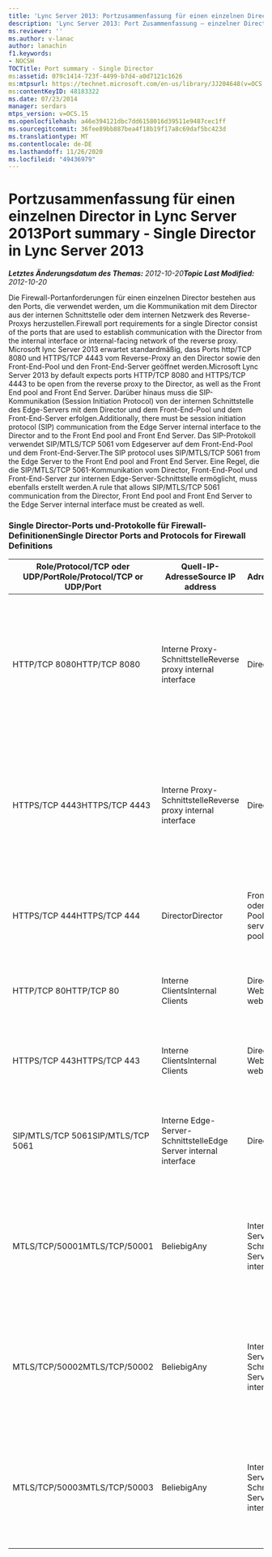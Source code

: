 ```yaml
---
title: 'Lync Server 2013: Portzusammenfassung für einen einzelnen Director'
description: 'Lync Server 2013: Port Zusammenfassung – einzelner Director'
ms.reviewer: ''
ms.author: v-lanac
author: lanachin
f1.keywords:
- NOCSH
TOCTitle: Port summary - Single Director
ms:assetid: 079c1414-723f-4499-b7d4-a0d7121c1626
ms:mtpsurl: https://technet.microsoft.com/en-us/library/JJ204648(v=OCS.15)
ms:contentKeyID: 48183322
ms.date: 07/23/2014
manager: serdars
mtps_version: v=OCS.15
ms.openlocfilehash: a46e394121dbc7dd6158016d39511e9487cec1ff
ms.sourcegitcommit: 36fee89bb887bea4f18b19f17a8c69daf5bc423d
ms.translationtype: MT
ms.contentlocale: de-DE
ms.lasthandoff: 11/26/2020
ms.locfileid: "49436979"
---
```

# <a name="port-summary---single-director-in-lync-server-2013"></a><span data-ttu-id="078f6-103">Portzusammenfassung für einen einzelnen Director in Lync Server 2013</span><span class="sxs-lookup"><span data-stu-id="078f6-103">Port summary - Single Director in Lync Server 2013</span></span>

<div data-xmlns="http://www.w3.org/1999/xhtml">

<div class="topic" data-xmlns="http://www.w3.org/1999/xhtml" data-msxsl="urn:schemas-microsoft-com:xslt" data-cs="https://msdn.microsoft.com/">

<div data-asp="https://msdn2.microsoft.com/asp">



</div>

<div id="mainSection">

<div id="mainBody"><span data-ttu-id="078f6-104">

<span> </span></span><span class="sxs-lookup"><span data-stu-id="078f6-104">

<span> </span></span></span>

<span data-ttu-id="078f6-105">_**Letztes Änderungsdatum des Themas:** 2012-10-20_</span><span class="sxs-lookup"><span data-stu-id="078f6-105">_**Topic Last Modified:** 2012-10-20_</span></span>

<span data-ttu-id="078f6-106">Die Firewall-Portanforderungen für einen einzelnen Director bestehen aus den Ports, die verwendet werden, um die Kommunikation mit dem Director aus der internen Schnittstelle oder dem internen Netzwerk des Reverse-Proxys herzustellen.</span><span class="sxs-lookup"><span data-stu-id="078f6-106">Firewall port requirements for a single Director consist of the ports that are used to establish communication with the Director from the internal interface or internal-facing network of the reverse proxy.</span></span> <span data-ttu-id="078f6-107">Microsoft lync Server 2013 erwartet standardmäßig, dass Ports http/TCP 8080 und HTTPS/TCP 4443 vom Reverse-Proxy an den Director sowie den Front-End-Pool und den Front-End-Server geöffnet werden.</span><span class="sxs-lookup"><span data-stu-id="078f6-107">Microsoft Lync Server 2013 by default expects ports HTTP/TCP 8080 and HTTPS/TCP 4443 to be open from the reverse proxy to the Director, as well as the Front End pool and Front End Server.</span></span> <span data-ttu-id="078f6-108">Darüber hinaus muss die SIP-Kommunikation (Session Initiation Protocol) von der internen Schnittstelle des Edge-Servers mit dem Director und dem Front-End-Pool und dem Front-End-Server erfolgen.</span><span class="sxs-lookup"><span data-stu-id="078f6-108">Additionally, there must be session initiation protocol (SIP) communication from the Edge Server internal interface to the Director and to the Front End pool and Front End Server.</span></span> <span data-ttu-id="078f6-109">Das SIP-Protokoll verwendet SIP/MTLS/TCP 5061 vom Edgeserver auf dem Front-End-Pool und dem Front-End-Server.</span><span class="sxs-lookup"><span data-stu-id="078f6-109">The SIP protocol uses SIP/MTLS/TCP 5061 from the Edge Server to the Front End pool and Front End Server.</span></span> <span data-ttu-id="078f6-110">Eine Regel, die die SIP/MTLS/TCP 5061-Kommunikation vom Director, Front-End-Pool und Front-End-Server zur internen Edge-Server-Schnittstelle ermöglicht, muss ebenfalls erstellt werden.</span><span class="sxs-lookup"><span data-stu-id="078f6-110">A rule that allows SIP/MTLS/TCP 5061 communication from the Director, Front End pool and Front End Server to the Edge Server internal interface must be created as well.</span></span>

### <a name="single-director-ports-and-protocols-for-firewall-definitions"></a><span data-ttu-id="078f6-111">Single Director-Ports und-Protokolle für Firewall-Definitionen</span><span class="sxs-lookup"><span data-stu-id="078f6-111">Single Director Ports and Protocols for Firewall Definitions</span></span>

<table>
<colgroup>
<col style="width: 25%" />
<col style="width: 25%" />
<col style="width: 25%" />
<col style="width: 25%" />
</colgroup>
<thead>
<tr class="header">
<th><span data-ttu-id="078f6-112">Role/Protocol/TCP oder UDP/Port</span><span class="sxs-lookup"><span data-stu-id="078f6-112">Role/Protocol/TCP or UDP/Port</span></span></th>
<th><span data-ttu-id="078f6-113">Quell-IP-Adresse</span><span class="sxs-lookup"><span data-stu-id="078f6-113">Source IP address</span></span></th>
<th><span data-ttu-id="078f6-114">Ziel-IP-Adresse</span><span class="sxs-lookup"><span data-stu-id="078f6-114">Destination IP address</span></span></th>
<th><span data-ttu-id="078f6-115">Hinweise</span><span class="sxs-lookup"><span data-stu-id="078f6-115">Notes</span></span></th>
</tr>
</thead>
<tbody>
<tr class="odd">
<td><p><span data-ttu-id="078f6-116">HTTP/TCP 8080</span><span class="sxs-lookup"><span data-stu-id="078f6-116">HTTP/TCP 8080</span></span></p></td>
<td><p><span data-ttu-id="078f6-117">Interne Proxy-Schnittstelle</span><span class="sxs-lookup"><span data-stu-id="078f6-117">Reverse proxy internal interface</span></span></p></td>
<td><p><span data-ttu-id="078f6-118">Director</span><span class="sxs-lookup"><span data-stu-id="078f6-118">Director</span></span></p></td>
<td><p><span data-ttu-id="078f6-119">Zunächst von der externen Seite des Reverse-Proxys empfangen, wird die Kommunikation an den Director und die Front-End-Server-Webdienste gesendet.</span><span class="sxs-lookup"><span data-stu-id="078f6-119">Initially received by the external side of the reverse proxy, the communication is sent on to the Director and Front End Server web services</span></span></p></td>
</tr>
<tr class="even">
<td><p><span data-ttu-id="078f6-120">HTTPS/TCP 4443</span><span class="sxs-lookup"><span data-stu-id="078f6-120">HTTPS/TCP 4443</span></span></p></td>
<td><p><span data-ttu-id="078f6-121">Interne Proxy-Schnittstelle</span><span class="sxs-lookup"><span data-stu-id="078f6-121">Reverse proxy internal interface</span></span></p></td>
<td><p><span data-ttu-id="078f6-122">Director</span><span class="sxs-lookup"><span data-stu-id="078f6-122">Director</span></span></p></td>
<td><p><span data-ttu-id="078f6-123">Zunächst von der externen Seite des Reverse-Proxys empfangen, wird die Kommunikation an den Director und die Front-End-Server-Webdienste gesendet.</span><span class="sxs-lookup"><span data-stu-id="078f6-123">Initially received by the external side of the reverse proxy, the communication is sent on to the Director and Front End Server web services</span></span></p></td>
</tr>
<tr class="odd">
<td><p><span data-ttu-id="078f6-124">HTTPS/TCP 444</span><span class="sxs-lookup"><span data-stu-id="078f6-124">HTTPS/TCP 444</span></span></p></td>
<td><p><span data-ttu-id="078f6-125">Director</span><span class="sxs-lookup"><span data-stu-id="078f6-125">Director</span></span></p></td>
<td><p><span data-ttu-id="078f6-126">Front-End-Server oder Front-End-Pool</span><span class="sxs-lookup"><span data-stu-id="078f6-126">Front End server or Front End pool</span></span></p></td>
<td><p><span data-ttu-id="078f6-127">Inter-Server-Kommunikation zwischen dem Director und dem Front-End-Server</span><span class="sxs-lookup"><span data-stu-id="078f6-127">Inter-server communication between the Director and the Front End Server</span></span></p></td>
</tr>
<tr class="even">
<td><p><span data-ttu-id="078f6-128">HTTP/TCP 80</span><span class="sxs-lookup"><span data-stu-id="078f6-128">HTTP/TCP 80</span></span></p></td>
<td><p><span data-ttu-id="078f6-129">Interne Clients</span><span class="sxs-lookup"><span data-stu-id="078f6-129">Internal Clients</span></span></p></td>
<td><p><span data-ttu-id="078f6-130">Director-Webdienste</span><span class="sxs-lookup"><span data-stu-id="078f6-130">Director web services</span></span></p></td>
<td><p><span data-ttu-id="078f6-131">Der Director bietet Web Services für interne und externe Clients.</span><span class="sxs-lookup"><span data-stu-id="078f6-131">The Director provides web services to internal and external clients.</span></span></p></td>
</tr>
<tr class="odd">
<td><p><span data-ttu-id="078f6-132">HTTPS/TCP 443</span><span class="sxs-lookup"><span data-stu-id="078f6-132">HTTPS/TCP 443</span></span></p></td>
<td><p><span data-ttu-id="078f6-133">Interne Clients</span><span class="sxs-lookup"><span data-stu-id="078f6-133">Internal Clients</span></span></p></td>
<td><p><span data-ttu-id="078f6-134">Director-Webdienste</span><span class="sxs-lookup"><span data-stu-id="078f6-134">Director web services</span></span></p></td>
<td><p><span data-ttu-id="078f6-135">Der Director bietet Web Services für interne und externe Clients.</span><span class="sxs-lookup"><span data-stu-id="078f6-135">The Director provides web services to internal and external clients.</span></span></p></td>
</tr>
<tr class="even">
<td><p><span data-ttu-id="078f6-136">SIP/MTLS/TCP 5061</span><span class="sxs-lookup"><span data-stu-id="078f6-136">SIP/MTLS/TCP 5061</span></span></p></td>
<td><p><span data-ttu-id="078f6-137">Interne Edge-Server-Schnittstelle</span><span class="sxs-lookup"><span data-stu-id="078f6-137">Edge Server internal interface</span></span></p></td>
<td><p><span data-ttu-id="078f6-138">Director</span><span class="sxs-lookup"><span data-stu-id="078f6-138">Director</span></span></p></td>
<td><p><span data-ttu-id="078f6-139">SIP-Kommunikation vom Edgeserver an den Director und den Front-End-Server.</span><span class="sxs-lookup"><span data-stu-id="078f6-139">SIP communication from the Edge Server to the Director, and the Front End Server.</span></span></p></td>
</tr>
<tr class="odd">
<td><p><span data-ttu-id="078f6-140">MTLS/TCP/50001</span><span class="sxs-lookup"><span data-stu-id="078f6-140">MTLS/TCP/50001</span></span></p></td>
<td><p><span data-ttu-id="078f6-141">Beliebig</span><span class="sxs-lookup"><span data-stu-id="078f6-141">Any</span></span></p></td>
<td><p><span data-ttu-id="078f6-142">Interne Edge-Server-Schnittstelle</span><span class="sxs-lookup"><span data-stu-id="078f6-142">Edge Server internal interface</span></span></p></td>
<td><p><span data-ttu-id="078f6-143">Zentralisierte Protokollierungsdienst Controller (ClsController.exe) oder Agent (ClasAgent.exe)-Befehle und Protokollsammlung</span><span class="sxs-lookup"><span data-stu-id="078f6-143">Centralized Logging Service controller (ClsController.exe) or agent (ClasAgent.exe)commands and log collection</span></span></p></td>
</tr>
<tr class="even">
<td><p><span data-ttu-id="078f6-144">MTLS/TCP/50002</span><span class="sxs-lookup"><span data-stu-id="078f6-144">MTLS/TCP/50002</span></span></p></td>
<td><p><span data-ttu-id="078f6-145">Beliebig</span><span class="sxs-lookup"><span data-stu-id="078f6-145">Any</span></span></p></td>
<td><p><span data-ttu-id="078f6-146">Interne Edge-Server-Schnittstelle</span><span class="sxs-lookup"><span data-stu-id="078f6-146">Edge Server internal interface</span></span></p></td>
<td><p><span data-ttu-id="078f6-147">Zentralisierte Protokollierungsdienst Controller (ClsController.exe) oder Agent (ClasAgent.exe)-Befehle und Protokollsammlung</span><span class="sxs-lookup"><span data-stu-id="078f6-147">Centralized Logging Service controller (ClsController.exe) or agent (ClasAgent.exe)commands and log collection</span></span></p></td>
</tr>
<tr class="odd">
<td><p><span data-ttu-id="078f6-148">MTLS/TCP/50003</span><span class="sxs-lookup"><span data-stu-id="078f6-148">MTLS/TCP/50003</span></span></p></td>
<td><p><span data-ttu-id="078f6-149">Beliebig</span><span class="sxs-lookup"><span data-stu-id="078f6-149">Any</span></span></p></td>
<td><p><span data-ttu-id="078f6-150">Interne Edge-Server-Schnittstelle</span><span class="sxs-lookup"><span data-stu-id="078f6-150">Edge Server internal interface</span></span></p></td>
<td><p><span data-ttu-id="078f6-151">Zentralisierte Protokollierungsdienst Controller (ClsController.exe) oder Agent (ClasAgent.exe)-Befehle und Protokollsammlung</span><span class="sxs-lookup"><span data-stu-id="078f6-151">Centralized Logging Service controller (ClsController.exe) or agent (ClasAgent.exe)commands and log collection</span></span></p></td>
</tr>
</tbody>
</table><span data-ttu-id="078f6-152">


</div>

<span> </span>

</div>

</div>

</span><span class="sxs-lookup"><span data-stu-id="078f6-152">


</div>

<span> </span>

</div>

</div>

</span></span></div>

